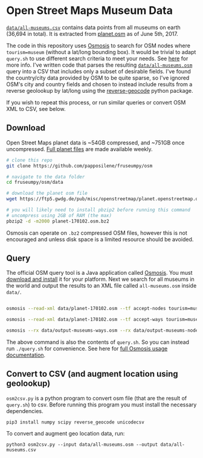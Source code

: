 # Open Street Maps Museum Data

[`data/all-museums.csv`](data/all-museums.csv) contains data points from all museums on earth (36,694 in total). It is extracted from [planet.osm](https://wiki.openstreetmap.org/wiki/Planet.osm) as of June 5th, 2017.

The code in this repository uses [Osmosis](https://wiki.openstreetmap.org/wiki/Osmosis) to search for OSM nodes where `tourism=museum` (without a lat/long bounding box). It would be trivial to adapt `query.sh` to use different search criteria to meet your needs. See [here](https://wiki.openstreetmap.org/wiki/Osmosis/Detailed_Usage_0.45) for more info. I've written code that parses the resulting [`data/all-museums.osm`](data/all-museums.osm) query into a CSV that includes only a subset of desirable fields. I've found the country/city data provided by OSM to be quite sparse, so I've ignored OSM's city and country fields and chosen to instead include results from a reverse geolookup by lat/long using the [reverse-geocode](https://bitbucket.org/richardpenman/reverse_geocode) python package.

If you wish to repeat this process, or run similar queries or convert OSM XML to CSV, see below.

## Download

Open Street Maps planet data is ~54GB compressed, and ~751GB once uncompressed. [Full planet files](https://wiki.openstreetmap.org/wiki/Planet.osm) are made available weekly.

```bash
# clone this repo
git clone https://github.com/papposilene/fruseumpy/osm

# navigate to the data folder
cd fruseumpy/osm/data

# download the planet osm file
wget https://ftp5.gwdg.de/pub/misc/openstreetmap/planet.openstreetmap.org/planet/2017/planet-170102.osm.bz2

# you will likely need to install pbzip2 before running this command
# uncompress using 2GB of RAM (the max)
pbzip2 -d -m2000 planet-170102.osm.bz2
```

Osmosis can operate on `.bz2` compressed OSM files, however this is not encouraged and unless disk space is a limited resource should be avoided. 

## Query

The official OSM query tool is a Java application called [Osmosis](https://wiki.openstreetmap.org/wiki/Osmosis). You must [download and install](https://wiki.openstreetmap.org/wiki/Osmosis#How_to_install) it for your platform. Next we search for all museums in the world and output the results to an XML file called `all-museums.osm` inside `data/`.

```bash

osmosis --read-xml data/planet-170102.osm --tf accept-nodes tourism=museum --tf reject-ways --tf reject-relations --write-xml data/output-museums-nodes.osm

osmosis --read-xml data/planet-170102.osm --tf accept-ways tourism=museum --tf used-nodes --tf reject-relations --write-xml data/output-museums-ways.osm

osmosis --rx data/output-museums-ways.osm --rx data/output-museums-nodes --merge --wx data/output-museums-merged.osm
```

The above command is also the contents of `query.sh`. So you can instead run `./query.sh` for convenience. See here for [full Osmosis usage documentation](https://wiki.openstreetmap.org/wiki/Osmosis/Detailed_Usage_0.45).

## Convert to CSV (and augment location using geolookup)

`osm2csv.py` is a python program to convert osm file (that are the result of `query.sh`) to csv. Before running this program you must install the necessary dependencies.

```
pip3 install numpy scipy reverse_geocode unicodecsv
``` 

To convert and augment geo location data, run:
```
python3 osm2csv.py --input data/all-museums.osm --output data/all-museums.csv
```
